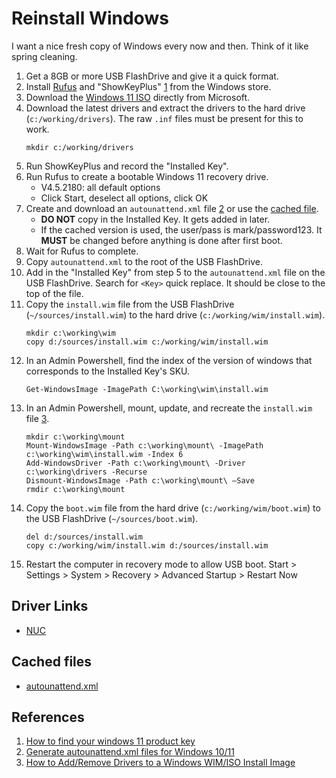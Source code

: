 # Reinstall Windows

I want a nice fresh copy of Windows every now and then.
Think of it like spring cleaning.

1. Get a 8GB or more USB FlashDrive and give it a quick format.
2. Install [Rufus](https://rufus.ie) and "ShowKeyPlus" [1][ref_1] from the Windows store.
3. Download the [Windows 11 ISO](https://www.microsoft.com/software-download/windows11) directly from Microsoft.
4. Download the latest drivers and extract the drivers to the hard drive (`c:/working/drivers`).
   The raw `.inf` files must be present for this to work.
   ```{ps1}
   mkdir c:/working/drivers
   ```
6. Run ShowKeyPlus and record the "Installed Key".
7. Run Rufus to create a bootable Windows 11 recovery drive.
   * V4.5.2180: all default options
   * Click Start, deselect all options, click OK
8. Create and download an `autounattend.xml` file [2][ref_2] or use the [cached file][file_1].
   * **DO NOT** copy in the Installed Key.
     It gets added in later.
   * If the cached version is used, the user/pass is mark/password123.
     It **MUST** be changed before anything is done after first boot.
9. Wait for Rufus to complete.
10. Copy `autounattend.xml` to the root of the USB FlashDrive.
11. Add in the "Installed Key" from step 5 to the `autounattend.xml` file on the USB FlashDrive.
    Search for `<Key>` quick replace.
    It should be close to the top of the file. 
12. Copy the `install.wim` file from the USB FlashDrive (`~/sources/install.wim`) to the hard drive (`c:/working/wim/install.wim`).
    ```{ps1}
    mkdir c:\working\wim
    copy d:/sources/install.wim c:/working/wim/install.wim
    ```
13. In an Admin Powershell, find the index of the version of windows that corresponds to the Installed Key's SKU.
    ```{ps1}
    Get-WindowsImage -ImagePath C:\working\wim\install.wim
    ```
14. In an Admin Powershell, mount, update, and recreate the `install.wim` file [3][ref_3].
    ```{ps1}
    mkdir c:\working\mount
    Mount-WindowsImage -Path c:\working\mount\ -ImagePath c:\working\wim\install.wim -Index 6
    Add-WindowsDriver -Path c:\working\mount\ -Driver c:\working\drivers -Recurse
    Dismount-WindowsImage -Path c:\working\mount\ –Save
    rmdir c:\working\mount
    ```
15. Copy the `boot.wim` file from the hard drive (`c:/working/wim/boot.wim`) to the USB FlashDrive (`~/sources/boot.wim`).
    ```
    del d:/sources/install.wim
    copy c:/working/wim/install.wim d:/sources/install.wim
    ```
16. Restart the computer in recovery mode to allow USB boot.
    Start > Settings > System > Recovery > Advanced Startup > Restart Now

## Driver Links

* [NUC](https://www.asus.com/us/supportonly/nuc13anbi7/helpdesk_download/)

## Cached files

* [autounattend.xml][file_1]

## References

1. [How to find your windows 11 product key][ref_1]
2. [Generate autounattend.xml files for Windows 10/11][ref_2]
3. [How to Add/Remove Drivers to a Windows WIM/ISO Install Image][ref_3]


[file_1]: ./autounattend.xml
[ref_1]: https://web.archive.org/web/20240524002428/https://www.howtogeek.com/784986/how-to-find-your-windows-11-product-key/ "ShowKeyPlus"
[ref_2]: https://schneegans.de/windows/unattend-generator/
[ref_3]: https://woshub.com/integrate-drivers-to-windows-install-media/
